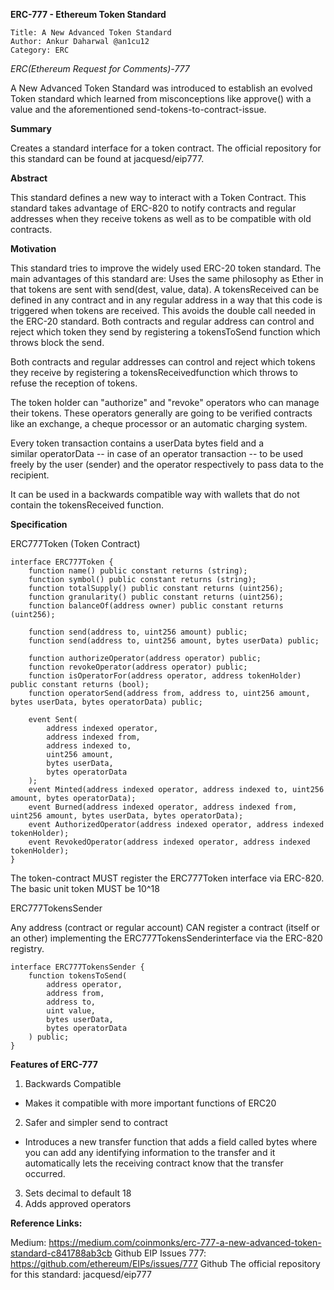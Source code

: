 **ERC-777 - Ethereum Token Standard**

    Title: A New Advanced Token Standard
    Author: Ankur Daharwal @an1cu12
    Category: ERC

*ERC(Ethereum Request for Comments)-777*

A New Advanced Token Standard was introduced to establish an evolved Token standard which learned from misconceptions like approve() with a value and the aforementioned send-tokens-to-contract-issue.

**Summary**

Creates a standard interface for a token contract.
The official repository for this standard can be found at jacquesd/eip777.

**Abstract**

This standard defines a new way to interact with a Token Contract. This standard takes advantage of ERC-820 to notify contracts and regular addresses when they receive tokens as well as to be compatible with old contracts.

**Motivation**

This standard tries to improve the widely used ERC-20 token standard. The main advantages of this standard are:
Uses the same philosophy as Ether in that tokens are sent with send(dest, value, data).
A tokensReceived can be defined in any contract and in any regular address in a way that this code is triggered when tokens are received. This avoids the double call needed in the ERC-20 standard.
Both contracts and regular address can control and reject which token they send by registering a tokensToSend function which throws block the send.

Both contracts and regular addresses can control and reject which tokens they receive by registering a tokensReceivedfunction which throws to refuse the reception of tokens.

The token holder can "authorize" and "revoke" operators who can manage their tokens. These operators generally are going to be verified contracts like an exchange, a cheque processor or an automatic charging system.

Every token transaction contains a userData bytes field and a similar operatorData -- in case of an operator transaction -- to be used freely by the user (sender) and the operator respectively to pass data to the recipient.

It can be used in a backwards compatible way with wallets that do not contain the tokensReceived function.

**Specification**

ERC777Token (Token Contract)

    interface ERC777Token {
        function name() public constant returns (string);
        function symbol() public constant returns (string);
        function totalSupply() public constant returns (uint256);
        function granularity() public constant returns (uint256);
        function balanceOf(address owner) public constant returns (uint256);

        function send(address to, uint256 amount) public;
        function send(address to, uint256 amount, bytes userData) public;

        function authorizeOperator(address operator) public;
        function revokeOperator(address operator) public;
        function isOperatorFor(address operator, address tokenHolder) public constant returns (bool);
        function operatorSend(address from, address to, uint256 amount, bytes userData, bytes operatorData) public;

        event Sent(
            address indexed operator,
            address indexed from,
            address indexed to,
            uint256 amount,
            bytes userData,
            bytes operatorData
        );
        event Minted(address indexed operator, address indexed to, uint256 amount, bytes operatorData);
        event Burned(address indexed operator, address indexed from, uint256 amount, bytes userData, bytes operatorData);
        event AuthorizedOperator(address indexed operator, address indexed tokenHolder);
        event RevokedOperator(address indexed operator, address indexed tokenHolder);
    }


The token-contract MUST register the ERC777Token interface via ERC-820.
The basic unit token MUST be 10^18

ERC777TokensSender

Any address (contract or regular account) CAN register a contract (itself or an other) implementing the ERC777TokensSenderinterface via the ERC-820 registry.

    interface ERC777TokensSender {
        function tokensToSend(
            address operator,
            address from,
            address to,
            uint value,
            bytes userData,
            bytes operatorData
        ) public;
    }

**Features of ERC-777**

1) Backwards Compatible
- Makes it compatible with more important functions of ERC20
2) Safer and simpler send to contract
- Introduces a new transfer function that adds a field called bytes where you can add any identifying information to the transfer and it automatically lets the receiving contract know that the transfer occurred.
3) Sets decimal to default 18
4) Adds approved operators

**Reference Links:**

Medium: https://medium.com/coinmonks/erc-777-a-new-advanced-token-standard-c841788ab3cb
Github EIP Issues 777: https://github.com/ethereum/EIPs/issues/777
Github The official repository for this standard: jacquesd/eip777
